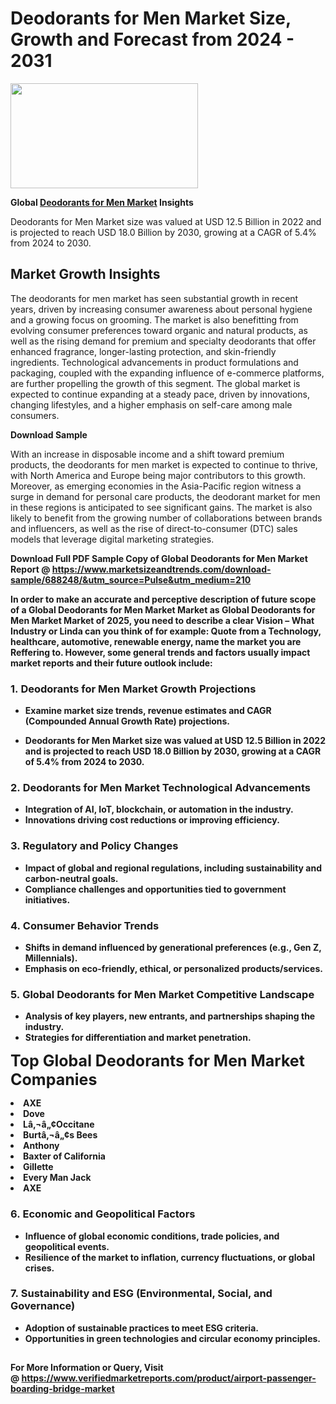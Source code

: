 <H1>Deodorants for Men Market Size, Growth and Forecast from 2024 - 2031</H1><img class="aligncenter size-medium wp-image-584254" src="https://thirdeyenews.in/wp-content/uploads/2024/09/Global-Market-Research-300x168.jpeg" alt="" width="300" height="168" /><p><strong>Global&nbsp;<a href="https://www.marketsizeandtrends.com/download-sample/688248/&amp;utm_source=Pulse&amp;utm_medium=210">Deodorants for Men Market</a> Insights</strong></p><p>Deodorants for Men Market size was valued at USD 12.5 Billion in 2022 and is projected to reach USD 18.0 Billion by 2030, growing at a CAGR of 5.4% from 2024 to 2030.</p><p><h2>Market Growth Insights</h2> <p>The deodorants for men market has seen substantial growth in recent years, driven by increasing consumer awareness about personal hygiene and a growing focus on grooming. The market is also benefitting from evolving consumer preferences toward organic and natural products, as well as the rising demand for premium and specialty deodorants that offer enhanced fragrance, longer-lasting protection, and skin-friendly ingredients. Technological advancements in product formulations and packaging, coupled with the expanding influence of e-commerce platforms, are further propelling the growth of this segment. The global market is expected to continue expanding at a steady pace, driven by innovations, changing lifestyles, and a higher emphasis on self-care among male consumers. </p> <p><strong>Download Sample</strong></p> <p>With an increase in disposable income and a shift toward premium products, the deodorants for men market is expected to continue to thrive, with North America and Europe being major contributors to this growth. Moreover, as emerging economies in the Asia-Pacific region witness a surge in demand for personal care products, the deodorant market for men in these regions is anticipated to see significant gains. The market is also likely to benefit from the growing number of collaborations between brands and influencers, as well as the rise of direct-to-consumer (DTC) sales models that leverage digital marketing strategies.</p> <p><strong></p><p><span class=""><strong>Download Full PDF Sample Copy of Global Deodorants for Men Market Report</strong> @ <a href="https://www.marketsizeandtrends.com/download-sample/688248/&amp;utm_source=Pulse&amp;utm_medium=210" target="_blank">https://www.marketsizeandtrends.com/download-sample/688248/&amp;utm_source=Pulse&amp;utm_medium=210</a></span></p><p>In order to make an accurate and perceptive description of future scope of a Global&nbsp;Deodorants for Men Market Market as Global&nbsp;Deodorants for Men Market Market of 2025, you need to describe a clear Vision &ndash; What Industry or Linda can you think of for example: Quote from a Technology, healthcare, automotive, renewable energy, name the market you are Reffering to. However, some general trends and factors usually impact market reports and their future outlook include:</p><h3>1.&nbsp;<strong>Deodorants for Men Market Growth Projections</strong></h3><ul><li>Examine market size trends, revenue estimates and CAGR (Compounded Annual Growth Rate) projections.</li><li><p>Deodorants for Men Market size was valued at USD 12.5 Billion in 2022 and is projected to reach USD 18.0 Billion by 2030, growing at a CAGR of 5.4% from 2024 to 2030.</p></li></ul><h3>2.&nbsp;<strong>Deodorants for Men Market Technological Advancements</strong></h3><ul><li>Integration of AI, IoT, blockchain, or automation in the industry.</li><li>Innovations driving cost reductions or improving efficiency.</li></ul><h3>3.&nbsp;<strong>Regulatory and Policy Changes</strong></h3><ul><li>Impact of global and regional regulations, including sustainability and carbon-neutral goals.</li><li>Compliance challenges and opportunities tied to government initiatives.</li></ul><h3>4.&nbsp;<strong>Consumer Behavior Trends</strong></h3><ul><li>Shifts in demand influenced by generational preferences (e.g., Gen Z, Millennials).</li><li>Emphasis on eco-friendly, ethical, or personalized products/services.</li></ul><h3>5.&nbsp;<strong>Global Deodorants for Men Market Competitive Landscape</strong></h3><ul><li>Analysis of key players, new entrants, and partnerships shaping the industry.</li><li>Strategies for differentiation and market penetration.</li></ul><p data-pm-slice="1 1 []"><span style="color: inherit; font-family: inherit; font-size: 25px;">Top Global Deodorants for Men Market Companies</span></p><div class="" data-test-id=""><p><li>AXE</li><li> Dove</li><li> Lâ‚¬â„¢Occitane</li><li> Burtâ‚¬â„¢s Bees</li><li> Anthony</li><li> Baxter of California</li><li> Gillette</li><li> Every Man Jack</li><li> AXE</li></p></div><h3>6.&nbsp;<strong>Economic and Geopolitical Factors</strong></h3><ul><li>Influence of global economic conditions, trade policies, and geopolitical events.</li><li>Resilience of the market to inflation, currency fluctuations, or global crises.</li></ul><h3>7.&nbsp;<strong>Sustainability and ESG (Environmental, Social, and Governance)</strong></h3><ul><li>Adoption of sustainable practices to meet ESG criteria.</li><li>Opportunities in green technologies and circular economy principles.</li></ul><h2><strong style="font-size: 14px;">For More Information or Query, Visit @&nbsp;</strong><a style="background-color: #ffffff; font-size: 14px;" href="https://www.marketsizeandtrends.com/report/deodorants-for-men-market/" target="_blank">https://www.verifiedmarketreports.com/product/airport-passenger-boarding-bridge-market</a></h2>
